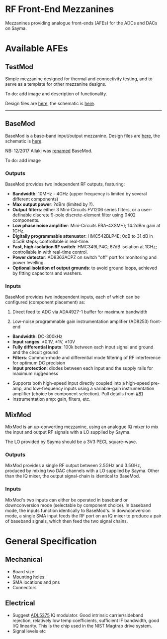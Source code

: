 # RF Front-End Mezzanines

Mezzanines providing analogue front-ends (AFEs) for the ADCs and DACs on Sayma. 

# Available AFEs

## TestMod

Simple mezzanine designed for thermal and connectivity testing, and to serve as a template for other mezzanine designs.

To do: add image and description of functionality.

Design files are [here](https://github.com/m-labs/sinara/tree/master/ARTIQ_ALTIUM/PCB_mezzanine_analog_template), the schematic is [here](https://github.com/m-labs/sinara/blob/master/ARTIQ_ALTIUM/PCB_mezzanine_analog_template/AFE_mezzanine.PDF).

-----

## BaseMod

BaseMod is a base-band input/output mezzanine. Design files are [here](https://github.com/m-labs/sinara/tree/master/ARTIQ_ALTIUM/PCB_mezzanine_analog_allaki), the schematic is [here](https://github.com/m-labs/sinara/blob/master/ARTIQ_ALTIUM/PCB_mezzanine_analog_allaki/Project%20Outputs%20for%20allaki_mezzanine/allaki_mezzanine.PDF).

NB: 12/2017 Allaki was [renamed](https://github.com/m-labs/sinara/issues/396) BaseMod.

To do: add image

### Outputs

BaseMod provides two independent RF outputs, featuring:

- **Bandwidth**: 10MHz - 4GHz (upper frequency is limited by several different components)
- **Max output power**: ?dBm (limited by ?).
- **Output filters**: either 3 Mini-Circuits FV1206 series filters, or a user-definable discrete 9-pole discrete-element filter using 0402 components.
- **Low phase noise amplifier**: Mini-Circuits ERA-4XSM+); 14.2dBm gain at 1GHz.
- **Digitally programmable attenuator**: HMC542BLP4E; 0dB to 31.dB in 0.5dB steps; controllable in real-time.
- **Fast, high-isolation RF switch**: HMC349LP4C; 67dB isolation at 1GHz; controllable in  with real-time control.
- **Power detector**: AD8363ACPZ on switch "off" port for monitoring and power levelling.
- **Optional isolation of output grounds**: to avoid ground loops, achieved by fitting capacitors and washers.

### Inputs

BaseMod provides two independent inputs, each of which can be configured (component placement) as:

1. Direct feed to ADC via ADA4927-1 buffer for maximum bandwidth

2. Low-noise programmable gain instrumentation amplifier (AD8253) front-end
  - **Bandwidth**: DC-300kHz
  - **Input ranges**: ±0.1V, ±1V, ±10V
  - **Fully differential inputs**: 100k between each input signal and ground and the circuit ground
  - **Filters**: Common-mode and differential mode filtering of RF interference for optimum DC precision
  - **Input protection**: diodes between each input and the supply rails for maximum ruggedness

* Supports both high-speed input directly coupled into a high-speed pre-amp, and low-frequency inputs using a variable-gain instrumentation amplifier (choice by component selection). Pull details from [#81](https://github.com/m-labs/sinara/issues/81)
* Instrumentation amp: gain, filters, etc.

## MixMod

MixMod is an up-converting mezzanine, using an analogue IQ mixer to mix the input and output RF signals with a LO supplied by Sayma.

The LO provided by Sayma should be a 3V3 PECL square-wave.

### Outputs

MixMod provides a single RF output between 2.5GHz and 3.5GHz, produced by mixing two DAC channels with a LO supplied by Sayma. Other than the IQ mixer, the output signal-chain is identical to BaseMod. 



### Inputs

MixMod's two inputs can either be operated in baseband or downconversion mode (selectable by component choice). In baseband mode, the inputs function identically to BaseMod's. In downconversion mode, a single SMA input feeds the RF port on an IQ mixer to produce a pair of baseband signals, which then feed the two signal chains.

# General Specification

## Mechanical

- Board size
- Mounting holes
- SMA locations and pns
- Connectors

## Electrical
* Suggest [ADL5375](http://www.analog.com/en/products/rf-microwave/iq-modulators-demodulators/iq-modulators/adl5375.html) IQ modulator.  Good intrinsic carrier/sideband rejection, relatively low temp coefficients, sufficient IF bandwidth, good I/Q linearity.  This is the chip used in the NIST Magtrap drive system.
* Signal levels etc
